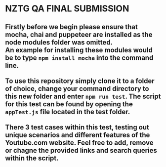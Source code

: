 # **NZTG QA FINAL SUBMISSION**
Firstly before we begin please ensure that mocha, chai and puppeteer are installed as the node modules folder was omitted.<br/>
An example for installing these modules would be to type `npm install mocha` into the command line. <br/>
<br/>
To use this repository simply clone it to a folder of choice, change your command directory to this new folder and enter `npm run test`. The script for this test can be found by opening the `appTest.js` file located in the test folder.<br/>
<br/>
There 3 test cases within this test, testing out unique scenarios and different features of the Youtube.com website. Feel free to add, remove or chagne the provided links and search queries within the script.<br/>
<br/>
---
